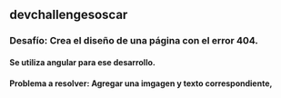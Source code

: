 ## devchallengesoscar
### Desafío: Crea el diseño de una página  con el error 404.
#### Se utiliza angular para ese desarrollo.
#### Problema a resolver: Agregar una imgagen y texto correspondiente,

